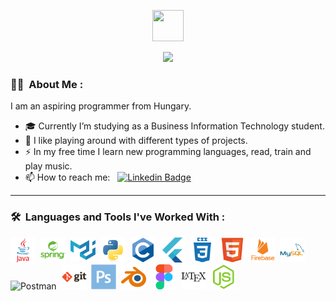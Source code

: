 <p align="center">
<a href="https://www.peterabraham.com"><img src="https://github.com/peterabrahamdev/peterabrahamdev/blob/main/PA_icon_bold_color.png" width="50" height="50"></a>
<p align="center">
<a href="https://www.linkedin.com/in/peteriabraham"><img src="https://img.shields.io/badge/LinkedIn-blue?style=for-the-badge&logo=linkedin&logoColor=white"></a>


### :man_technologist: &nbsp;About Me :

I am an aspiring programmer from Hungary.
- 🎓 Currently I’m studying as a Business Information Technology student.
- 🌱 I like playing around with different types of projects.
- ⚡ In my free time I learn new programming languages, read, train and play music.
- 📫 How to reach me: &nbsp; [![Linkedin Badge](https://img.shields.io/badge/-peteriabraham-blue?style=flat&logo=Linkedin&logoColor=white)](https://www.linkedin.com/in/peteriabraham)

---

### 🛠 &nbsp;Languages and Tools I've Worked With :

<p>
<img src="https://github.com/devicons/devicon/blob/master/icons/java/java-original-wordmark.svg" title="Java" alt="Java" width="40" height="40"/>&nbsp;
<img src="https://github.com/devicons/devicon/blob/master/icons/spring/spring-original-wordmark.svg" title="Spring" alt="Spring" width="40" height="40"/>&nbsp;
<img src="https://github.com/devicons/devicon/blob/master/icons/materialui/materialui-original.svg" title="Material UI" alt="Material UI" width="40" height="40"/>&nbsp;
<img src="https://github.com/devicons/devicon/blob/master/icons/python/python-original.svg" title="Python" alt="Python" width="40" height="40"/>&nbsp;
<img src="https://github.com/devicons/devicon/blob/master/icons/c/c-original.svg" title="C" alt="C" width="40" height="40"/>&nbsp;
<img src="https://github.com/devicons/devicon/blob/master/icons/flutter/flutter-original.svg" title="Flutter" alt="Flutter" width="40" height="40"/>&nbsp;
<img src="https://github.com/devicons/devicon/blob/master/icons/css3/css3-plain-wordmark.svg"  title="CSS3" alt="CSS" width="40" height="40"/>&nbsp;
<img src="https://github.com/devicons/devicon/blob/master/icons/html5/html5-original.svg" title="HTML5" alt="HTML" width="40" height="40"/>&nbsp;
<img src="https://github.com/devicons/devicon/blob/master/icons/firebase/firebase-plain-wordmark.svg" title="Firebase" alt="Firebase" width="40" height="40"/>&nbsp;
<img src="https://github.com/devicons/devicon/blob/master/icons/mysql/mysql-original-wordmark.svg" title="MySQL"  alt="MySQL" width="40" height="40"/>&nbsp;
<img src="https://www.vectorlogo.zone/logos/getpostman/getpostman-icon.svg" title="Postman"  alt="Postman" width="40" height="40"/>&nbsp;
<img src="https://github.com/devicons/devicon/blob/master/icons/git/git-original-wordmark.svg" title="Git" **alt="Git" width="40" height="40"/>&nbsp;
<img src="https://github.com/devicons/devicon/blob/master/icons/photoshop/photoshop-plain.svg" title="Photoshop" **alt="Photoshop" width="40" height="40"/>&nbsp;
<img src="https://github.com/devicons/devicon/blob/master/icons/blender/blender-original.svg" title="Blender" **alt="Blender" width="40" height="40"/>&nbsp;
<img src="https://github.com/devicons/devicon/blob/master/icons/figma/figma-original.svg" title="Figma" **alt="Figma" width="40" height="40"/>&nbsp;
<img src="https://github.com/devicons/devicon/blob/master/icons/latex/latex-original.svg" title="LaTex" **alt="LaTex" width="40" height="40"/>&nbsp;
<img src="https://github.com/devicons/devicon/blob/master/icons/nodejs/nodejs-original.svg" title="NodeJS" **alt="NodeJS" width="40" height="40"/>&nbsp;
</p>



